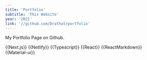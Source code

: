 ```yaml
---
title: 'Portfolio'
subtitle: 'This Website'
year: '2021'
link: '//github.com/Drathal/portfolio'
---
```


My Portfolio Page on Github.

{{Next.js}}
{{Netlify}}
{{Typescript}}
{{React}}
{{ReactMarkdown}}
{{Material-ui}}
